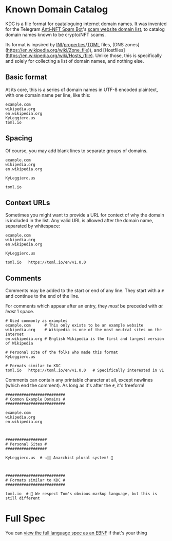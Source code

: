 # Known Domain Catalog

KDC is a file format for caataloguing internet domain names. It was invented for the Telegram [Anti-NFT Spam Bot](https://t.me/Anti_NFT_Spam_Bot)'s [scam website domain list](https://github.com/Architector4/telegram-bot-stuff/blob/main/anti_nft_spam_bot/scam-website-domain-list.kdc), to catalog domain names known to be crypto/NFT scams.

Its format is inpsired by [INI](https://en.wikipedia.org/wiki/INI_file)/[properties](https://en.wikipedia.org/wiki/.properties)/[TOML](https://toml.io/) files, (DNS zones](https://en.wikipedia.org/wiki/Zone_file)), and [Hostfiles](https://en.wikipedia.org/wiki/Hosts_(file). Unlike those, this is specifically and solely for collecting a list of domain names, and nothing else.



## Basic format

At its core, this is a series of domain names in UTF-8 encoded plaintext, with one domain name per line, like this:

```kdc
example.com
wikipedia.org
en.wikipedia.org
KyLeggiero.us
toml.io
```



## Spacing

Of course, you may add blank lines to separate groups of domains.

```kdc
example.com
wikipedia.org
en.wikipedia.org

KyLeggiero.us

toml.io
```



## Context URLs

Sometimes you might want to provide a URL for context of why the domain is included in the list. Any valid URL is allowed after the domain name, separated by whitespace:

```kdc
example.com
wikipedia.org
en.wikipedia.org

KyLeggiero.us

toml.io   https://toml.io/en/v1.0.0
```



## Comments

Comments may be added to the start or end of any line. They start with a `#` and continue to the end of the line.

For comments which appear after an entry, they _must_ be preceded with _at least_ 1 space.

```kdc
# Used commonly as examples
example.com      # This only exists to be an example website
wikipedia.org    # Wikipedia is one of the most neutral sites on the Internet
en.wikipedia.org # English Wikipedia is the first and largest version of Wikipedia

# Personal site of the folks who made this format
KyLeggiero.us

# Formats similar to KDC
toml.io   https://toml.io/en/v1.0.0   # Specifically interested in v1
```

Comments can contain any printable character at all, except newlines (which end the comment).
As long as it's after the `#`, it's freeform!

```kdc
##########################
# Common Example Domains #
##########################

example.com
wikipedia.org
en.wikipedia.org



##################
# Personal Sites #
##################

KyLeggiero.us  # 👈🏽 Anarchist plural system! 🎉



##########################
# Formats similar to KDC #
##########################

toml.io  # 🫡 We respect Tom's obvious markup language, but this is still different
```


# Full Spec

You can [view the full language spec as an EBNF](./Sources/known_domain_catalog.ebnf) if that's your thing
